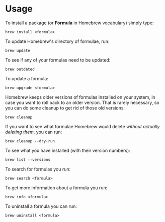 # Usage

To install a package \(or **Formula** in Homebrew vocabulary\) simply type:

```text
brew install <formula>
```

To update Homebrew's directory of formulae, run:

```text
brew update
```

To see if any of your formulas need to be updated:

```text
brew outdated
```

To update a formula:

```text
brew upgrade <formula>
```

Homebrew keeps older versions of formulas installed on your system, in case you want to roll back to an older version. That is rarely necessary, so you can do some cleanup to get rid of those old versions:

```text
brew cleanup
```

If you want to see what formulae Homebrew would delete _without actually deleting them_, you can run:

```text
brew cleanup --dry-run
```

To see what you have installed \(with their version numbers\):

```text
brew list --versions
```

To search for formulas you run:

```text
brew search <formula>
```

To get more information about a formula you run:

```text
brew info <formula>
```

To uninstall a formula you can run:

```text
brew uninstall <formula>
```

